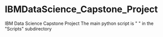 # IBMDataScience_Capstone_Project
IBM Data Science Capstone Project
The main python script is "   "  in the "Scripts" subdirectory
